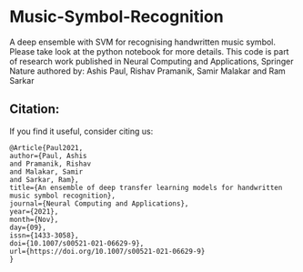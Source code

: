 # Music-Symbol-Recognition
A deep ensemble with SVM for recognising handwritten music symbol. Please take look at the python notebook for more details.
This code is part of research work published in Neural Computing and Applications, Springer Nature authored by: Ashis Paul, Rishav Pramanik, Samir Malakar and Ram Sarkar

## Citation:
If you find it useful, consider citing us:

```
@Article{Paul2021,
author={Paul, Ashis
and Pramanik, Rishav
and Malakar, Samir
and Sarkar, Ram},
title={An ensemble of deep transfer learning models for handwritten music symbol recognition},
journal={Neural Computing and Applications},
year={2021},
month={Nov},
day={09},
issn={1433-3058},
doi={10.1007/s00521-021-06629-9},
url={https://doi.org/10.1007/s00521-021-06629-9}
}
```
